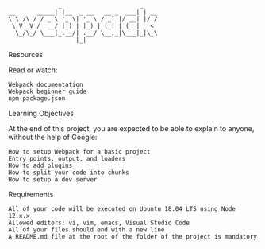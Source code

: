 ```
              _                      _    
__      _____| |__  _ __   __ _  ___| | __
\ \ /\ / / _ \ '_ \| '_ \ / _` |/ __| |/ /
 \ V  V /  __/ |_) | |_) | (_| | (__|   < 
  \_/\_/ \___|_.__/| .__/ \__,_|\___|_|\_\
                   |_|                    
```
Resources

Read or watch:

    Webpack documentation
    Webpack beginner guide
    npm-package.json

Learning Objectives

At the end of this project, you are expected to be able to explain to anyone, without the help of Google:

    How to setup Webpack for a basic project
    Entry points, output, and loaders
    How to add plugins
    How to split your code into chunks
    How to setup a dev server

Requirements

    All of your code will be executed on Ubuntu 18.04 LTS using Node 12.x.x
    Allowed editors: vi, vim, emacs, Visual Studio Code
    All of your files should end with a new line
    A README.md file at the root of the folder of the project is mandatory
